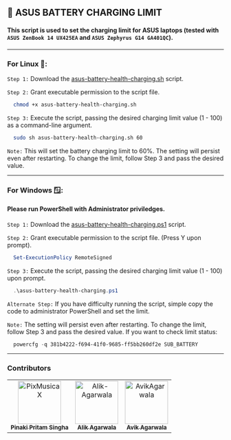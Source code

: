 ## 🔋 ASUS BATTERY CHARGING LIMIT

#### This script is used to set the charging limit for ASUS laptops (tested with `ASUS ZenBook 14 UX425EA` and `ASUS Zephyrus G14 GA401QC`).

---

### For Linux 🐧:

`Step 1:` Download the [asus-battery-health-charging.sh](/asus-battery-health-charging.sh) script.

`Step 2:` Grant executable permission to the script file.
```bash
  chmod +x asus-battery-health-charging.sh
```

`Step 3:` Execute the script, passing the desired charging limit value (1 - 100) as a command-line argument.
```bash
  sudo sh asus-battery-health-charging.sh 60
```
`Note:` This will set the battery charging limit to 60%. The setting will persist even after restarting. To change the limit, follow Step 3 and pass the desired value.

---

### For Windows 🪟:

#### Please run PowerShell with Administrator priviledges.

`Step 1:` Download the [asus-battery-health-charging.ps1](/asus-battery-health-charging.ps1) script.

`Step 2:` Grant executable permission to the script file. (Press Y upon prompt).
```powershell
  Set-ExecutionPolicy RemoteSigned
```

`Step 3:` Execute the script, passing the desired charging limit value (1 - 100) upon prompt.
```powershell
  .\asus-battery-health-charging.ps1
```

`Alternate Step:` If you have difficulty running the script, simple copy the code to administrator PowerShell and set the limit.

`Note:`  The setting will persist even after restarting. To change the limit, follow Step 3 and pass the desired value. If you want to check limit status:
```powershell
  powercfg -q 381b4222-f694-41f0-9685-ff5bb260df2e SUB_BATTERY
```

---

### Contributors

<!-- readme: contributors -start -->
<table>
<tr>
    <td align="center">
        <a href="https://github.com/PixMusicaX">
            <img src="https://avatars.githubusercontent.com/u/129383302?v=4" width="100;" alt="PixMusicaX"/>
            <br />
            <sub><b>Pinaki Pritam Singha</b></sub>
        </a>
    </td>
    <td align="center">
        <a href="https://github.com/Alik-Agarwala">
            <img src="https://avatars.githubusercontent.com/u/98759503?v=4" width="100;" alt="Alik-Agarwala"/>
            <br />
            <sub><b>Alik Agarwala</b></sub>
        </a>
    </td>
    <td align="center">
        <a href="https://github.com/AvikAgarwala">
            <img src="https://avatars.githubusercontent.com/u/98759608?v=4" width="100;" alt="AvikAgarwala"/>
            <br />
            <sub><b>Avik Agarwala</b></sub>
        </a>
    </td></tr>
</table>
<!-- readme: contributors -end -->

